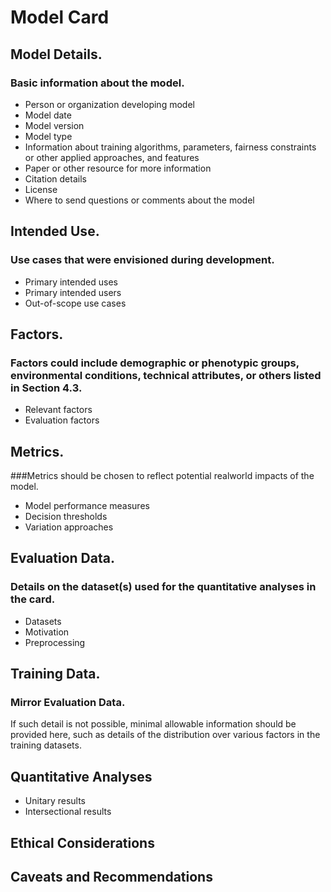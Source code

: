 # Model Card

## Model Details.
### Basic information about the model.
* Person or organization developing model
* Model date
* Model version
* Model type
* Information about training algorithms, parameters, fairness constraints or other applied approaches, and features
* Paper or other resource for more information
* Citation details
* License
* Where to send questions or comments about the model

## Intended Use. 
### Use cases that were envisioned during development.
* Primary intended uses
* Primary intended users
* Out-of-scope use cases

## Factors. 
### Factors could include demographic or phenotypic groups, environmental conditions, technical attributes, or others listed in Section 4.3.
* Relevant factors
* Evaluation factors

## Metrics. 
###Metrics should be chosen to reflect potential realworld impacts of the model.
* Model performance measures
* Decision thresholds
* Variation approaches

## Evaluation Data. 
### Details on the dataset(s) used for the quantitative analyses in the card.
* Datasets
* Motivation
* Preprocessing

## Training Data. 
### Mirror Evaluation Data.
If such detail is not possible, minimal allowable information
should be provided here, such as details of the distribution
over various factors in the training datasets.

## Quantitative Analyses
* Unitary results
* Intersectional results

## Ethical Considerations
## Caveats and Recommendations
